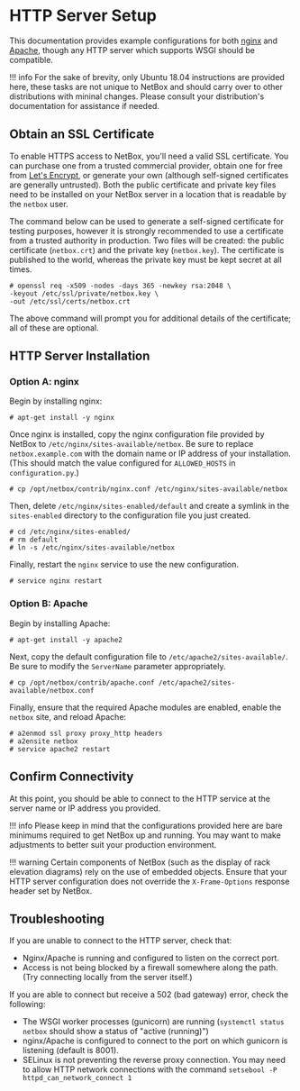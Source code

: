 # HTTP Server Setup

This documentation provides example configurations for both [nginx](https://www.nginx.com/resources/wiki/) and [Apache](http://httpd.apache.org/docs/2.4), though any HTTP server which supports WSGI should be compatible.

!!! info
    For the sake of brevity, only Ubuntu 18.04 instructions are provided here, these tasks are not unique to NetBox and should carry over to other distributions with mininal changes. Please consult your distribution's documentation for assistance if needed.

## Obtain an SSL Certificate

To enable HTTPS access to NetBox, you'll need a valid SSL certificate. You can purchase one from a trusted commercial provider, obtain one for free from [Let's Encrypt](https://letsencrypt.org/getting-started/), or generate your own (although self-signed certificates are generally untrusted). Both the public certificate and private key files need to be installed on your NetBox server in a location that is readable by the `netbox` user.

The command below can be used to generate a self-signed certificate for testing purposes, however it is strongly recommended to use a certificate from a trusted authority in production. Two files will be created: the public certificate (`netbox.crt`) and the private key (`netbox.key`). The certificate is published to the world, whereas the private key must be kept secret at all times.

```no-highlight
# openssl req -x509 -nodes -days 365 -newkey rsa:2048 \
-keyout /etc/ssl/private/netbox.key \
-out /etc/ssl/certs/netbox.crt
```

The above command will prompt you for additional details of the certificate; all of these are optional.

## HTTP Server Installation

### Option A: nginx

Begin by installing nginx:

```no-highlight
# apt-get install -y nginx
```

Once nginx is installed, copy the nginx configuration file provided by NetBox to `/etc/nginx/sites-available/netbox`. Be sure to replace `netbox.example.com` with the domain name or IP address of your installation. (This should match the value configured for `ALLOWED_HOSTS` in `configuration.py`.)

```no-highlight
# cp /opt/netbox/contrib/nginx.conf /etc/nginx/sites-available/netbox
```

Then, delete `/etc/nginx/sites-enabled/default` and create a symlink in the `sites-enabled` directory to the configuration file you just created.

```no-highlight
# cd /etc/nginx/sites-enabled/
# rm default
# ln -s /etc/nginx/sites-available/netbox
```

Finally, restart the `nginx` service to use the new configuration.

```no-highlight
# service nginx restart
```

### Option B: Apache

Begin by installing Apache:

```no-highlight
# apt-get install -y apache2
```

Next, copy the default configuration file to `/etc/apache2/sites-available/`. Be sure to modify the `ServerName` parameter appropriately.

```no-highlight
# cp /opt/netbox/contrib/apache.conf /etc/apache2/sites-available/netbox.conf
```

Finally, ensure that the required Apache modules are enabled, enable the `netbox` site, and reload Apache:

```no-highlight
# a2enmod ssl proxy proxy_http headers
# a2ensite netbox
# service apache2 restart
```

## Confirm Connectivity

At this point, you should be able to connect to the HTTP service at the server name or IP address you provided.

!!! info
    Please keep in mind that the configurations provided here are bare minimums required to get NetBox up and running. You may want to make adjustments to better suit your production environment.

!!! warning
    Certain components of NetBox (such as the display of rack elevation diagrams) rely on the use of embedded objects. Ensure that your HTTP server configuration does not override the `X-Frame-Options` response header set by NetBox.

## Troubleshooting

If you are unable to connect to the HTTP server, check that:

* Nginx/Apache is running and configured to listen on the correct port.
* Access is not being blocked by a firewall somewhere along the path. (Try connecting locally from the server itself.)

If you are able to connect but receive a 502 (bad gateway) error, check the following:

* The WSGI worker processes (gunicorn) are running (`systemctl status netbox` should show a status of "active (running)")
* nginx/Apache is configured to connect to the port on which gunicorn is listening (default is 8001).
* SELinux is not preventing the reverse proxy connection. You may need to allow HTTP network connections with the command `setsebool -P httpd_can_network_connect 1`
